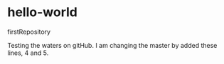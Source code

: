 # hello-world
firstRepository

Testing the waters on gitHub.
I am changing the master by added these lines, 4 and 5.
